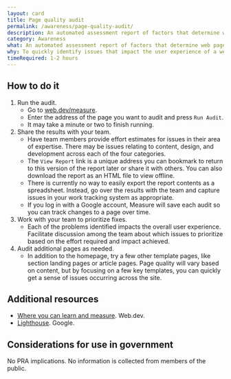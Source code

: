 ```yaml
---
layout: card
title: Page quality audit
permalink: /awareness/page-quality-audit/
description: An automated assessment report of factors that determine web page quality, including performance, accessibility, search engine optimization, and coding best practices.
category: Awareness
what: An automated assessment report of factors that determine web page quality, including performance, accessibility, search engine optimization, and coding best practices.
why: To quickly identify issues that impact the user experience of a website so improvements can be prioritized and addressed before doing more in-depth research. This is useful to run at the beginning of a project to establish some baseline quality metrics and as part of quality assurance testing for new work being developed.
timeRequired: 1-2 hours
---
```


## How to do it

1. Run the audit.
    - Go to [web.dev/measure](https://web.dev/measure/).
    - Enter the address of the page you want to audit and press `Run Audit`.
    - It may take a minute or two to finish running.
2. Share the results with your team.
    - Have team members provide effort estimates for issues in their area of expertise. There may be issues relating to content, design, and development across each of the four categories.
    - The `View Report` link is a unique address you can bookmark to return to this version of the report later or share it with others. You can also download the report as an HTML file to view offline.
    - There is currently no way to easily export the report contents as a spreadsheet. Instead, go over the results with the team and capture issues in your work tracking system as appropriate.
    - If you log in with a Google account, Measure will save each audit so you can track changes to a page over time.
3. Work with your team to prioritize fixes.
    - Each of the problems identified impacts the overall user experience. Facilitate discussion among the team about which issues to prioritize based on the effort required and impact achieved.
4. Audit additional pages as needed.
    - In addition to the homepage, try a few other template pages, like section landing pages or article pages. Page quality will vary based on content, but by focusing on a few key templates, you can quickly get a sense of issues occurring across the site.

<section class="method--section method--section--additional-resources" markdown="1">

## Additional resources  

- [Where you can learn and measure](https://web.dev/about/). Web.dev.
- [Lighthouse](https://developers.google.com/web/tools/lighthouse). Google.
</section>

<section class="method--section method--section--government-considerations" markdown="1" >

## Considerations for use in government  

No PRA implications. No information is collected from members of the public.
</section>
